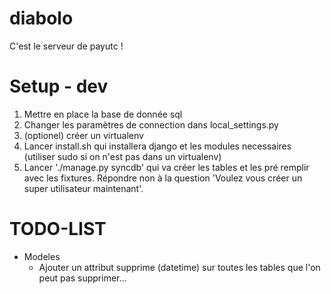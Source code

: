 diabolo
=======

C'est le serveur de payutc !


Setup - dev
=========

1. Mettre en place la base de donnée sql
2. Changer les paramètres de connection dans local_settings.py
3. (optionel) créer un virtualenv
3. Lancer install.sh qui installera django et les modules necessaires
(utiliser sudo si on n'est pas dans un virtualenv)
4. Lancer './manage.py syncdb' qui va créer les tables et les pré remplir
avec les fixtures. Répondre non à la question 'Voulez vous créer un super
utilisateur maintenant'.


TODO-LIST
=========

* Modeles
	* Ajouter un attribut supprime (datetime) sur toutes les tables que l'on peut pas supprimer... 
